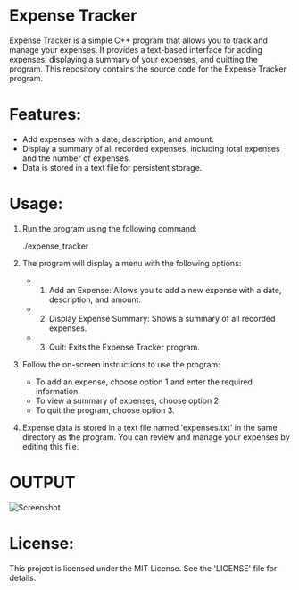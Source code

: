 # Expense Tracker

Expense Tracker is a simple C++ program that allows you to track and manage your expenses. It provides a text-based interface for adding expenses, displaying a summary of your expenses, and quitting the program. This repository contains the source code for the Expense Tracker program.

# Features:
- Add expenses with a date, description, and amount.
- Display a summary of all recorded expenses, including total expenses and the number of expenses.
- Data is stored in a text file for persistent storage.

# Usage:
1. Run the program using the following command:

   ./expense_tracker

2. The program will display a menu with the following options:
   - 1. Add an Expense: Allows you to add a new expense with a date, description, and amount.
   - 2. Display Expense Summary: Shows a summary of all recorded expenses.
   - 3. Quit: Exits the Expense Tracker program.

3. Follow the on-screen instructions to use the program:
   - To add an expense, choose option 1 and enter the required information.
   - To view a summary of expenses, choose option 2.
   - To quit the program, choose option 3.

4. Expense data is stored in a text file named 'expenses.txt' in the same directory as the program. You can review and manage your expenses by editing this file.

# OUTPUT
![Screenshot]([https://github.com/RishabhPathak93/Expense-Tracker-usingcpp/raw/main/assets/123829611/a38e6d35-31d9-4944-b067-b24abfa0ce72.png](https://github.com/RishabhPathak93/Expense-Tracker-usingcpp/assets/123829611/36f526c0-a035-47ba-b86c-859f0cf5c803)https://github.com/RishabhPathak93/Expense-Tracker-usingcpp/assets/123829611/36f526c0-a035-47ba-b86c-859f0cf5c803)


# License:
This project is licensed under the MIT License. See the 'LICENSE' file for details.
